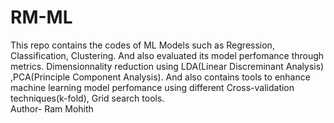 # RM-ML
This repo contains the codes of ML Models such as Regression, Classification, Clustering. And also evaluated its model perfomance through metrics. Dimensionnality reduction using LDA(Linear Discreminant Analysis) ,PCA(Principle Component Analysis). And also contains tools to enhance machine learning model perfomance using different Cross-validation techniques(k-fold), Grid search tools.
<br>
Author- Ram Mohith
